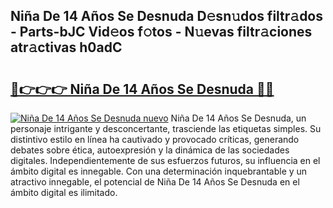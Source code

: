 ## Niña De 14 Años Se Desnuda D𝚎sn𝚞dos filtr𝚊dos - Parts-bJC Vid𝚎os f𝚘tos - N𝚞evas filtr𝚊ciones atr𝚊ctivas h0adC

# <h2><a href="http://mbc55x.tromn.icu/?c=Ni%c3%b1a+De+14+A%c3%b1os+Se+Desnuda">🔗👉👉👉 Niña De 14 Años Se Desnuda 🔗🔗</a></h2>

[![Niña De 14 Años Se Desnuda nuevo](https://i.imgur.com/pEAQMta.gif)](http://mbc55x.tromn.icu/?c=Ni%c3%b1a+De+14+A%c3%b1os+Se+Desnuda)
Niña De 14 Años Se Desnuda, un personaje intrigante y desconcertante, trasciende las etiquetas simples. Su distintivo estilo en línea ha cautivado y provocado críticas, generando debates sobre ética, autoexpresión y la dinámica de las sociedades digitales. Independientemente de sus esfuerzos futuros, su influencia en el ámbito digital es innegable. Con una determinación inquebrantable y un atractivo innegable, el potencial de Niña De 14 Años Se Desnuda en el ámbito digital es ilimitado.

